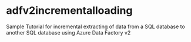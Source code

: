# adfv2incrementalloading
Sample Tutorial for incremental extracting of data from a SQL database to another SQL database using Azure Data Factory v2
